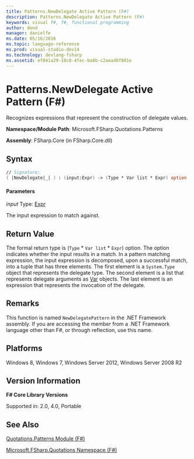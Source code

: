 ```yaml
---
title: Patterns.NewDelegate Active Pattern (F#)
description: Patterns.NewDelegate Active Pattern (F#)
keywords: visual f#, f#, functional programming
author: dend
manager: danielfe
ms.date: 05/16/2016
ms.topic: language-reference
ms.prod: visual-studio-dev14
ms.technology: devlang-fsharp
ms.assetid: ef041a29-18c8-4fec-ba8b-c2aead6f801e
---
```


# Patterns.NewDelegate Active Pattern (F#)

Recognizes expressions that represent the construction of delegate values.

**Namespace/Module Path**: Microsoft.FSharp.Quotations.Patterns

**Assembly**: FSharp.Core (in FSharp.Core.dll)


## Syntax

```fsharp
// Signature:
( |NewDelegate|_| ) : (input:Expr) -> (Type * Var list * Expr) option
```

#### Parameters
*input*
Type: [Expr](https://msdn.microsoft.com/library/ed6a2caf-69d4-45c2-ab97-e9b3be9bce65)


The input expression to match against.

## Return Value

The formal return type is (`Type` &#42; `Var list` &#42; `Expr`) option. The option indicates whether the input results in a match. In a pattern matching expression, the input expression is decomposed, upon a successful match, into a tuple that has three elements. The first element is a `System.Type` object that represents the delegate type. The second element is a list that represents delegate arguments as [Var](https://msdn.microsoft.com/library/2b1237f9-d897-4bcf-872a-4a297db3f7b5) objects. The last element is an expression that represents the invocation of the delegate.

## Remarks
This function is named `NewDelegatePattern` in the .NET Framework assembly. If you are accessing the member from a .NET Framework language other than F#, or through reflection, use this name.

## Platforms
Windows 8, Windows 7, Windows Server 2012, Windows Server 2008 R2

## Version Information
**F# Core Library Versions**

Supported in: 2.0, 4.0, Portable

## See Also
[Quotations.Patterns Module &#40;F&#35;&#41;](Quotations.Patterns-Module-%5BFSharp%5D.md)

[Microsoft.FSharp.Quotations Namespace &#40;F&#35;&#41;](Microsoft.FSharp.Quotations-Namespace-%5BFSharp%5D.md)
